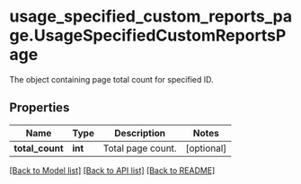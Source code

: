 # usage_specified_custom_reports_page.UsageSpecifiedCustomReportsPage

The object containing page total count for specified ID.
## Properties
Name | Type | Description | Notes
------------ | ------------- | ------------- | -------------
**total_count** | **int** | Total page count. | [optional] 

[[Back to Model list]](README.md#documentation-for-models) [[Back to API list]](README.md#documentation-for-api-endpoints) [[Back to README]](README.md)


